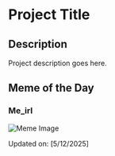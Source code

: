 # Project Title

## Description

Project description goes here.

## Meme of the Day

### Me_irl
![Meme Image](https://i.redd.it/vn9xjiuj660f1.png)

Updated on: [5/12/2025]